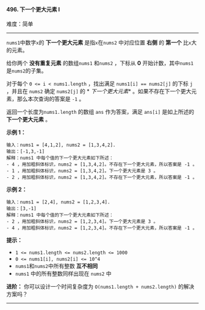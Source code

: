 #### 496. 下一个更大元素 I

难度：简单

---

`nums1`中数字`x`的  **下一个更大元素**  是指`x`在`nums2` 中对应位置  **右侧**  的  **第一个**  比`x`大的元素。

给你两个  **没有重复元素**  的数组`nums1` 和`nums2` ，下标从  **0**  开始计数，其中`nums1`是`nums2`的子集。

对于每个 `0 <= i < nums1.length` ，找出满足 `nums1[i] == nums2[j]` 的下标 `j` ，并且在 `nums2` 确定 `nums2[j]` 的  *
*下一个更大元素**  。如果不存在下一个更大元素，那么本次查询的答案是 `-1` 。

返回一个长度为`nums1.length` 的数组 `ans` 作为答案，满足 `ans[i]` 是如上所述的  **下一个更大元素**  。

**示例 1：**

```
输入：nums1 = [4,1,2], nums2 = [1,3,4,2].
输出：[-1,3,-1]
解释：nums1 中每个值的下一个更大元素如下所述：
- 4 ，用加粗斜体标识，nums2 = [1,3,4,2]。不存在下一个更大元素，所以答案是 -1 。
- 1 ，用加粗斜体标识，nums2 = [1,3,4,2]。下一个更大元素是 3 。
- 2 ，用加粗斜体标识，nums2 = [1,3,4,2]。不存在下一个更大元素，所以答案是 -1 。
```

**示例 2：**

```
输入：nums1 = [2,4], nums2 = [1,2,3,4].
输出：[3,-1]
解释：nums1 中每个值的下一个更大元素如下所述：
- 2 ，用加粗斜体标识，nums2 = [1,2,3,4]。下一个更大元素是 3 。
- 4 ，用加粗斜体标识，nums2 = [1,2,3,4]。不存在下一个更大元素，所以答案是 -1 。
```

**提示：**

* `1 <= nums1.length <= nums2.length <= 1000`
* `0 <= nums1[i], nums2[i] <= 10^4`
* `nums1`和`nums2`中所有整数  **互不相同**
* `nums1` 中的所有整数同样出现在 `nums2` 中

**进阶：** 你可以设计一个时间复杂度为 `O(nums1.length + nums2.length)` 的解决方案吗？

---

```Java
```